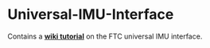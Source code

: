 # Universal-IMU-Interface
Contains a [**wiki tutorial**](https://github.com/WestsideRobotics/Universal-IMU-Interface/wiki) on the FTC universal IMU interface.

